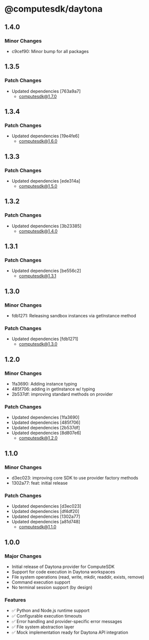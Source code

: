 # @computesdk/daytona

## 1.4.0

### Minor Changes

- c9cef90: Minor bump for all packages

## 1.3.5

### Patch Changes

- Updated dependencies [763a9a7]
  - computesdk@1.7.0

## 1.3.4

### Patch Changes

- Updated dependencies [19e4fe6]
  - computesdk@1.6.0

## 1.3.3

### Patch Changes

- Updated dependencies [ede314a]
  - computesdk@1.5.0

## 1.3.2

### Patch Changes

- Updated dependencies [3b23385]
  - computesdk@1.4.0

## 1.3.1

### Patch Changes

- Updated dependencies [be556c2]
  - computesdk@1.3.1

## 1.3.0

### Minor Changes

- fdb1271: Releasing sandbox instances via getInstance method

### Patch Changes

- Updated dependencies [fdb1271]
  - computesdk@1.3.0

## 1.2.0

### Minor Changes

- 1fa3690: Adding instance typing
- 485f706: adding in getInstance w/ typing
- 2b537df: improving standard methods on provider

### Patch Changes

- Updated dependencies [1fa3690]
- Updated dependencies [485f706]
- Updated dependencies [2b537df]
- Updated dependencies [8d807e6]
  - computesdk@1.2.0

## 1.1.0

### Minor Changes

- d3ec023: improving core SDK to use provider factory methods
- 1302a77: feat: initial release

### Patch Changes

- Updated dependencies [d3ec023]
- Updated dependencies [df4df20]
- Updated dependencies [1302a77]
- Updated dependencies [a81d748]
  - computesdk@1.1.0

## 1.0.0

### Major Changes

- Initial release of Daytona provider for ComputeSDK
- Support for code execution in Daytona workspaces
- File system operations (read, write, mkdir, readdir, exists, remove)
- Command execution support
- No terminal session support (by design)

### Features

- ✅ Python and Node.js runtime support
- ✅ Configurable execution timeouts
- ✅ Error handling and provider-specific error messages
- ✅ File system abstraction layer
- ✅ Mock implementation ready for Daytona API integration
